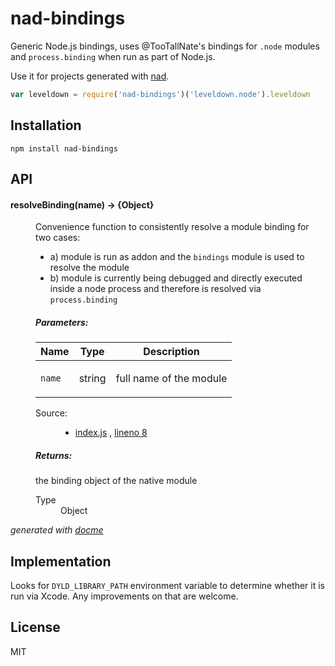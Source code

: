 # nad-bindings

Generic Node.js bindings, uses @TooTallNate's bindings for `.node` modules and `process.binding` when run as part of Node.js.

Use it for projects generated with [nad](https://github.com/thlorenz/nad).

```js
var leveldown = require('nad-bindings')('leveldown.node').leveldown
```

## Installation

    npm install nad-bindings

## API

<!-- START docme generated API please keep comment here to allow auto update -->
<!-- DON'T EDIT THIS SECTION, INSTEAD RE-RUN docme TO UPDATE -->

<div>
<div class="jsdoc-githubify">
<section>
<article>
<div class="container-overview">
<dl class="details">
</dl>
</div>
<dl>
<dt>
<h4 class="name" id="resolveBinding"><span class="type-signature"></span>resolveBinding<span class="signature">(name)</span><span class="type-signature"> &rarr; {Object}</span></h4>
</dt>
<dd>
<div class="description">
<p>Convenience function to consistently resolve a module binding for two cases:</p>
<ul>
<li>a) module is run as addon and the <code>bindings</code> module is used to resolve the module</li>
<li>b) module is currently being debugged and directly executed inside a node process and therefore is resolved via <code>process.binding</code></li>
</ul>
</div>
<h5>Parameters:</h5>
<table class="params">
<thead>
<tr>
<th>Name</th>
<th>Type</th>
<th class="last">Description</th>
</tr>
</thead>
<tbody>
<tr>
<td class="name"><code>name</code></td>
<td class="type">
<span class="param-type">string</span>
</td>
<td class="description last"><p>full name of the module</p></td>
</tr>
</tbody>
</table>
<dl class="details">
<dt class="tag-source">Source:</dt>
<dd class="tag-source"><ul class="dummy">
<li>
<a href="https://github.com/thlorenz/nad-bindings/blob/master/index.js">index.js</a>
<span>, </span>
<a href="https://github.com/thlorenz/nad-bindings/blob/master/index.js#L8">lineno 8</a>
</li>
</ul></dd>
</dl>
<h5>Returns:</h5>
<div class="param-desc">
<p>the binding object of the native module</p>
</div>
<dl>
<dt>
Type
</dt>
<dd>
<span class="param-type">Object</span>
</dd>
</dl>
</dd>
</dl>
</article>
</section>
</div>

*generated with [docme](https://github.com/thlorenz/docme)*
</div>
<!-- END docme generated API please keep comment here to allow auto update -->

## Implementation

Looks for `DYLD_LIBRARY_PATH` environment variable to determine whether it is run via Xcode.
Any improvements on that are welcome.

## License

MIT

